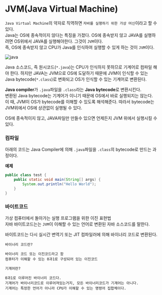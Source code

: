 # JVM(Java Virtual Machine)
`Java Virtual Machine`의 약자로 직역하면 `자바를 실행하기 위한 가상 머신`이라고 할 수 있다.<br>
Java는 OS에 종속적이지 않다는 특징을 가졌다. OS에 종속받지 않고 JAVA를 실행하려면 OS위에서 JAVA를 실행해야한다. 그것이 `JVM`이다.<br>
즉, OS에 종속받지 않고 CPU가 Java를 인식하여 실행할 수 있게 하는 것이 `JVM`이다.

![java](https://img1.daumcdn.net/thumb/R1280x0/?scode=mtistory2&fname=https%3A%2F%2Fblog.kakaocdn.net%2Fdn%2F0kg24%2Fbtq4YOOQH4J%2FEF2ISOpkYA36a1flwtLEmK%2Fimg.png)

Java 소스코드, 즉 원시코드(`*.java`)는 CPU가 인식하지 못하므로 기계어로 컴파일 해야 한다.
하지만 JAVA는 JVM으로 OS에 도달하기 때문에 JVM이 인식할 수 있는 Java bytecode(`*.class`)로 변화되고 OS가 인식할 수 있는 기계어로 변환된다.

**Java compiler**가 `.java`파일을 `.class`라는 **Java bytecode**로 변환시킨다.<br>
변환된 Java bytecode는 기계어가 이니기 때문에 OS에서 바로 실행되지는 않는다.<br>
이 때, JVM이 OS가 bytecode를 이해할 수 있도록 해석해준다. 따라서 bytecode는 JVM위에서 OS에 상관없이 실행될 수 있다.

OS에 종속적이지 않고, JAVA파일만 만들수 있으면 언제든지 JVM 위에서 실행시킬 수 있다.


### 컴파일
아래의 코드는 Java Compiler에 의해 `.java`파일을 `.class`의 bytecode로 만드는 과정이다.


**예제**
```java
public class test {
    public static void main(String[] args) {
        System.out.println("Hello World");
    }
}
```

### 바이트코드
가상 컴퓨터에서 돌아가는 실행 프로그램을 위한 이진 표현법<br>
자바 바이트코드는는 `JVM`이 이해할 수 있는 언어로 변환된 자바 소스코드를 말한다.<br>

바이트코드는 다시 실시간 변역기 또는 JIT 컴파일러에 의해 바이너리 코드로 변환된다.<br>
```
바이너리 코드란?

바이너리 코드 또는 이진코드라고 함
컴퓨터가 이해할 수 있는 0과1로 구성되어 있는 이진코드
```
```
기계어란?

0과1로 이루어진 바이너리 코드다.
기계어가 바이너리코드로 이루어져있는거지, 모든 바이너리코드가 기계어는 아니다.
기계어는 특정한 언어가 아니라 CPU가 이해할 수 있는 명령어 집합체이다.
```